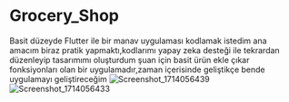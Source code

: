 # Grocery_Shop
Basit düzeyde Flutter ile bir manav uygulaması kodlamak istedim ana amacım biraz pratik yapmaktı,kodlarımı yapay zeka desteği ile tekrardan düzenleyip tasarımımı oluşturdum şuan için basit ürün ekle çıkar fonksiyonları olan bir uygulamadır,zaman içerisinde geliştikçe bende uygulamayı geliştireceğim
![Screenshot_1714056439](https://github.com/yusuftrg13/Grocery_Shop/assets/132002974/a737b2f0-12c9-49d6-910e-78456a8963eb)
![Screenshot_1714056433](https://github.com/yusuftrg13/Grocery_Shop/assets/132002974/36b33a5e-846b-4923-8840-ffd575acefc5)
